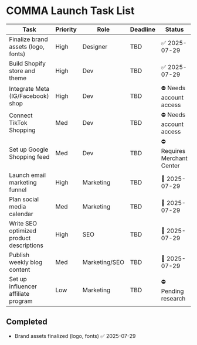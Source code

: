 # COMMA Launch Task List

| Task | Priority | Role | Deadline | Status |
| --- | --- | --- | --- | --- |
| Finalize brand assets (logo, fonts) | High | Designer | TBD | ✅ 2025-07-29 |
| Build Shopify store and theme | High | Dev | TBD | ✅ 2025-07-29 |
| Integrate Meta (IG/Facebook) shop | High | Dev | TBD | ⛔ Needs account access |
| Connect TikTok Shopping | Med | Dev | TBD | ⛔ Needs account access |
| Set up Google Shopping feed | Med | Dev | TBD | ⛔ Requires Merchant Center |
| Launch email marketing funnel | High | Marketing | TBD | 🚧 2025-07-29 |
| Plan social media calendar | Med | Marketing | TBD | 🚧 2025-07-29 |
| Write SEO optimized product descriptions | High | SEO | TBD | 🚧 2025-07-29 |
| Publish weekly blog content | Med | Marketing/SEO | TBD | 🚧 2025-07-29 |
| Set up influencer affiliate program | Low | Marketing | TBD | ⛔ Pending research |

## Completed
- Brand assets finalized (logo, fonts) ✅ 2025-07-29

